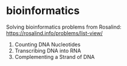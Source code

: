 # bioinformatics
Solving bioinformatics problems from Rosalind: https://rosalind.info/problems/list-view/

1. Counting DNA Nucleotides
2. Transcribing DNA into RNA
3. Complementing a Strand of DNA
